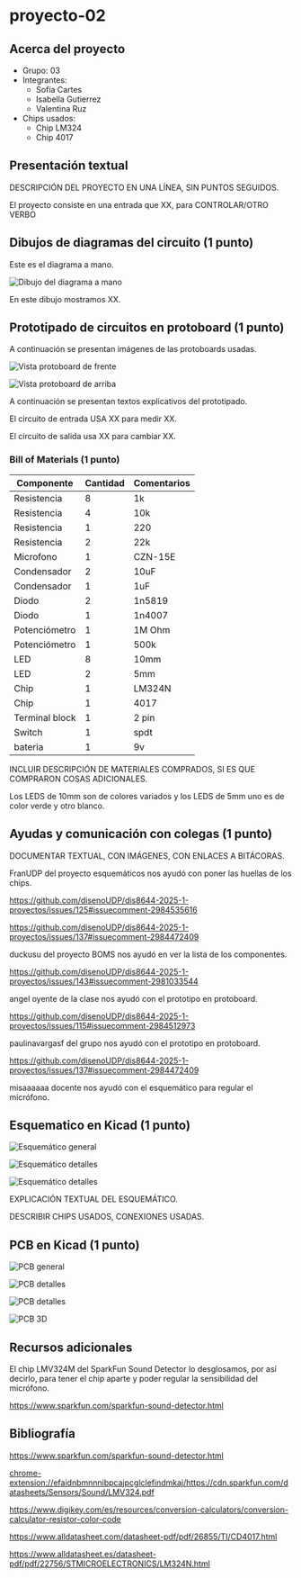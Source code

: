# proyecto-02

## Acerca del proyecto

- Grupo: 03
- Integrantes:
  - Sofía Cartes
  - Isabella Gutierrez
  - Valentina Ruz
- Chips usados:
  - Chip LM324
  - Chip 4017

## Presentación textual

DESCRIPCIÓN DEL PROYECTO EN UNA LÍNEA, SIN PUNTOS SEGUIDOS.

El proyecto consiste en una entrada que XX, para CONTROLAR/OTRO VERBO

## Dibujos de diagramas del circuito (1 punto)

Este es el diagrama a mano.

![Dibujo del diagrama a mano](./imagenes/diagrama-mano.jpg)

En este dibujo mostramos XX.

## Prototipado de circuitos en protoboard (1 punto)

A continuación se presentan imágenes de las protoboards usadas.

![Vista protoboard de frente](./imagenes/presentacion-visual-frente.jpg)

![Vista protoboard de arriba](./imagenes/presentacion-visual-arriba.jpg)

A continuación se presentan textos explicativos del prototipado.

El circuito de entrada USA XX para medir XX.

El circuito de salida usa XX para cambiar XX.

### Bill of Materials (1 punto)

| Componente      | Cantidad | Comentarios     |
| --------------- | -------- | --------------- |
| Resistencia     | 8        | 1k              |
| Resistencia     | 4        | 10k             |
| Resistencia     | 1        | 220             |
| Resistencia     | 2        | 22k             |
| Microfono       | 1        | CZN-15E         |
| Condensador     | 2        | 10uF            |
| Condensador     | 1        | 1uF             |   
| Diodo           | 2        | 1n5819          |
| Diodo           | 1        | 1n4007          |
| Potenciómetro   | 1        | 1M Ohm          |
| Potenciómetro   | 1        | 500k            |
| LED             | 8        | 10mm            |
| LED             | 2        | 5mm             |
| Chip            | 1        | LM324N          |
| Chip            | 1        | 4017            |
|Terminal block   | 1        | 2 pin
| Switch          | 1        | spdt            |
|bateria          | 1        | 9v              |  

INCLUIR DESCRIPCIÓN DE MATERIALES COMPRADOS, SI ES QUE COMPRARON COSAS ADICIONALES.

Los LEDS de 10mm son de colores variados y los LEDS de 5mm uno es de color verde y otro blanco.

## Ayudas y comunicación con colegas (1 punto)

DOCUMENTAR TEXTUAL, CON IMÁGENES, CON ENLACES A BITÁCORAS.

FranUDP del proyecto esquemáticos nos ayudó con poner las huellas de los chips.

<https://github.com/disenoUDP/dis8644-2025-1-proyectos/issues/125#issuecomment-2984535616>

<https://github.com/disenoUDP/dis8644-2025-1-proyectos/issues/137#issuecomment-2984472409>

duckusu del proyecto BOMS nos ayudó en ver la lista de los componentes.

<https://github.com/disenoUDP/dis8644-2025-1-proyectos/issues/143#issuecomment-2981033544>

angel oyente de la clase nos ayudó con el prototipo en protoboard.

<https://github.com/disenoUDP/dis8644-2025-1-proyectos/issues/115#issuecomment-2984512973>

paulinavargasf del grupo nos ayudó con el prototipo en protoboard.

<https://github.com/disenoUDP/dis8644-2025-1-proyectos/issues/137#issuecomment-2984472409>

misaaaaaa docente nos ayudó con el esquemático para regular el micrófono.

## Esquematico en Kicad (1 punto)

![Esquemático general](./imagenes/esquematico-general.jpg)

![Esquemático detalles](./imagenes/esquematico-detalle-01.jpg)

![Esquemático detalles](./imagenes/esquematico-detalle-02.jpg)

EXPLICACIÓN TEXTUAL DEL ESQUEMÁTICO.

DESCRIBIR CHIPS USADOS, CONEXIONES USADAS.

## PCB en Kicad (1 punto)

![PCB general](./imagenes/pcb-general.jpg)

![PCB detalles](./imagenes/pcb-detalle-01.jpg)

![PCB detalles](./imagenes/pcb-detalle-02.jpg)

![PCB 3D](./imagenes/pcb-3d.jpg)

## Recursos adicionales

El chip LMV324M del SparkFun Sound Detector lo desglosamos, por así decirlo, para tener el chip aparte y poder regular la sensibilidad del micrófono.

<https://www.sparkfun.com/sparkfun-sound-detector.html> 

## Bibliografía

<https://www.sparkfun.com/sparkfun-sound-detector.html> 

<chrome-extension://efaidnbmnnnibpcajpcglclefindmkaj/https://cdn.sparkfun.com/datasheets/Sensors/Sound/LMV324.pdf>

<https://www.digikey.com/es/resources/conversion-calculators/conversion-calculator-resistor-color-code>

<https://www.alldatasheet.com/datasheet-pdf/pdf/26855/TI/CD4017.html>

<https://www.alldatasheet.es/datasheet-pdf/pdf/22756/STMICROELECTRONICS/LM324N.html>
